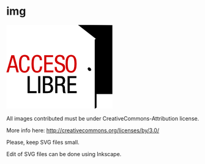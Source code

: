 img
===

![](https://github.com/accesolibre/img/raw/master/logo_color.png)

All images contributed must be under CreativeCommons-Attribution license.

More info here: http://creativecommons.org/licenses/by/3.0/

Please, keep SVG files small.

Edit of SVG files can be done using Inkscape.
